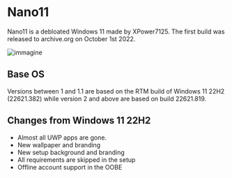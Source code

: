 # Nano11
Nano11 is a debloated Windows 11 made by XPower7125.
The first build was released to archive.org on October 1st 2022.

![immagine](https://github.com/XPower7125/windows-mods-wiki/assets/64551044/7d5c3b6e-9a1d-40ce-897f-d92d968151df)

## Base OS
Versions between 1 and 1.1 are based on the RTM build of Windows 11 22H2 (22621.382) while version 2 and above are based on build 22621.819.

## Changes from Windows 11 22H2
- Almost all UWP apps are gone.
- New wallpaper and branding
- New setup background and branding
- All requirements are skipped in the setup
- Offline account support in the OOBE
